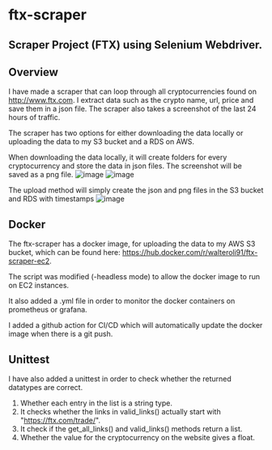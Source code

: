 # ftx-scraper
Scraper Project (FTX) using Selenium Webdriver.
-----------------------------------------------

Overview
--------

I have made a scraper that can loop through all cryptocurrencies found on http://www.ftx.com.
I extract data such as the crypto name, url, price and save them in a json file. The scraper also takes a screenshot of the last 24 hours of traffic.

The scraper has two options for either downloading the data locally or uploading the data to my S3 bucket and a RDS on AWS.

When downloading the data locally, it will create folders for every cryptocurrency and store the data in json files. The screenshot will be saved as a png file.
![image](https://user-images.githubusercontent.com/97681246/175306791-e566aed5-d2fa-4c45-a7f1-3e8085fcfd1e.png)
![image](https://user-images.githubusercontent.com/97681246/175308368-b09368af-d72b-41bb-add4-1ad55ada005b.png)

The upload method will simply create the json and png files in the S3 bucket and RDS with timestamps
![image](https://user-images.githubusercontent.com/97681246/175307697-8a6e8dd2-4b9c-4068-bce6-8a1164a78341.png)

Docker
------

The ftx-scraper has a docker image, for uploading the data to my AWS S3 bucket, which can be found here: https://hub.docker.com/r/walteroli91/ftx-scraper-ec2.

The script was modified (-headless mode) to allow the docker image to run on EC2 instances. 

It also added a .yml file in order to monitor the docker containers on prometheus or grafana.

I added a github action for CI/CD which will automatically update the docker image when there is a git push.

Unittest
--------

I have also added a unittest in order to check whether the returned datatypes are correct. 
1. Whether each entry in the list is a string type.
2. It checks whether the links in valid_links() actually start with "https://ftx.com/trade/". 
3. It check if the get_all_links() and valid_links() methods return a list.
4. Whether the value for the cryptocurrency on the website gives a float.

